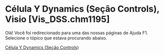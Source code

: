 
# Célula Y Dynamics (Seção Controls), Visio [Vis_DSS.chm1195]

Olá! Você foi redirecionado para uma das nossas páginas de Ajuda F1. Selecione o tópico que estava procurando abaixo.

[Célula Y Dynamics (Seção Controls)](http://msdn.microsoft.com/library/cb221974-2f1a-edb0-477b-39a3c4a64c56%28Office.15%29.aspx)
